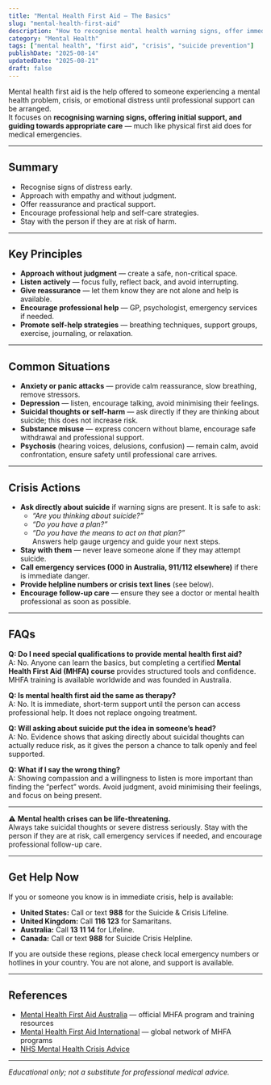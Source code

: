 ```yaml
---
title: "Mental Health First Aid — The Basics"
slug: "mental-health-first-aid"
description: "How to recognise mental health warning signs, offer immediate support, and guide someone to professional help."
category: "Mental Health"
tags: ["mental health", "first aid", "crisis", "suicide prevention"]
publishDate: "2025-08-14"
updatedDate: "2025-08-21"
draft: false
---
```

Mental health first aid is the help offered to someone experiencing a mental health problem, crisis, or emotional distress until professional support can be arranged.  
It focuses on **recognising warning signs, offering initial support, and guiding towards appropriate care** — much like physical first aid does for medical emergencies.

---

## Summary
- Recognise signs of distress early.  
- Approach with empathy and without judgment.  
- Offer reassurance and practical support.  
- Encourage professional help and self-care strategies.  
- Stay with the person if they are at risk of harm.  

---

## Key Principles
- **Approach without judgment** — create a safe, non-critical space.  
- **Listen actively** — focus fully, reflect back, and avoid interrupting.  
- **Give reassurance** — let them know they are not alone and help is available.  
- **Encourage professional help** — GP, psychologist, emergency services if needed.  
- **Promote self-help strategies** — breathing techniques, support groups, exercise, journaling, or relaxation.  

---

## Common Situations
- **Anxiety or panic attacks** — provide calm reassurance, slow breathing, remove stressors.  
- **Depression** — listen, encourage talking, avoid minimising their feelings.  
- **Suicidal thoughts or self-harm** — ask directly if they are thinking about suicide; this does not increase risk.  
- **Substance misuse** — express concern without blame, encourage safe withdrawal and professional support.  
- **Psychosis** (hearing voices, delusions, confusion) — remain calm, avoid confrontation, ensure safety until professional care arrives.  

---

## Crisis Actions
- **Ask directly about suicide** if warning signs are present. It is safe to ask:  
  - *“Are you thinking about suicide?”*  
  - *“Do you have a plan?”*  
  - *“Do you have the means to act on that plan?”*  
  Answers help gauge urgency and guide your next steps.  
- **Stay with them** — never leave someone alone if they may attempt suicide.  
- **Call emergency services (000 in Australia, 911/112 elsewhere)** if there is immediate danger.  
- **Provide helpline numbers or crisis text lines** (see below).  
- **Encourage follow-up care** — ensure they see a doctor or mental health professional as soon as possible.  

---

## FAQs

**Q: Do I need special qualifications to provide mental health first aid?**  
A: No. Anyone can learn the basics, but completing a certified **Mental Health First Aid (MHFA) course** provides structured tools and confidence. MHFA training is available worldwide and was founded in Australia.  

**Q: Is mental health first aid the same as therapy?**  
A: No. It is immediate, short-term support until the person can access professional help. It does not replace ongoing treatment.  

**Q: Will asking about suicide put the idea in someone’s head?**  
A: No. Evidence shows that asking directly about suicidal thoughts can actually reduce risk, as it gives the person a chance to talk openly and feel supported.  

**Q: What if I say the wrong thing?**  
A: Showing compassion and a willingness to listen is more important than finding the “perfect” words. Avoid judgment, avoid minimising their feelings, and focus on being present.  

---

⚠️ **Mental health crises can be life-threatening.**  
Always take suicidal thoughts or severe distress seriously. Stay with the person if they are at risk, call emergency services if needed, and encourage professional follow-up care.  

---

## Get Help Now
If you or someone you know is in immediate crisis, help is available:

- **United States:** Call or text **988** for the Suicide & Crisis Lifeline.  
- **United Kingdom:** Call **116 123** for Samaritans.  
- **Australia:** Call **13 11 14** for Lifeline.  
- **Canada:** Call or text **988** for Suicide Crisis Helpline.  

If you are outside these regions, please check local emergency numbers or hotlines in your country. You are not alone, and support is available.

---

## References
- [Mental Health First Aid Australia](https://mhfa.com.au) — official MHFA program and training resources  
- [Mental Health First Aid International](https://mhfainternational.org) — global network of MHFA programs  
- [NHS Mental Health Crisis Advice](https://www.nhs.uk/nhs-services/urgent-and-emergency-care-services/when-to-use-mental-health-helplines/)  

---

*Educational only; not a substitute for professional medical advice.*
